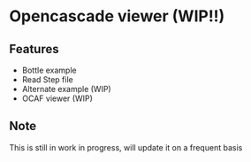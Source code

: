 # Opencascade viewer (WIP!!)

## Features
* Bottle example
* Read Step file
* Alternate example (WIP)
* OCAF viewer (WIP)

## Note
This is still in work in progress,
will update it on a frequent basis
